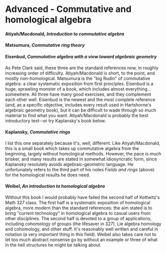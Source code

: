 # Advanced - Commutative and homological algebra

#### Atiyah/Macdonald, *Introduction to commutative algebra*

#### Matsumura, *Commutative ring theory*

#### Eisenbud, *Commutative algebra with a view toward algebraic geometry*

As Pete Clark said, these three are the standard references now, in roughly increasing order of
difficulty.  Atiyah/Macdonald is short, to the point, and mostly non-homological.  Matsumura is
the "big Rudin" of commutative algebra: a clear systematic exposition from first principles.
Eisenbud is a huge, sprawling monster of a book, which includes almost everything... somewhere.
All three have many good exercises, and they complement each other well.  Eisenbud is the
newest and the most complete reference (and, as a specific objective, includes every result
used in Hartshorne's algebraic geometry book), but it can be difficult to wade through so much
material to find what you want.  Atiyah/Macdonald is probably the best introductory text--or
try Kaplansky's book below.

#### Kaplansky, *Commutative rings*

I list this one separately because it's, well, different.  Like Atiyah/Macdonald, this is a
small book which takes up commutative algebra from the beginning, largely without homological
methods.  However, the pace is much brisker, and many results are stated in somewhat
idiosyncratic form, since Kaplansky resolutely avoids algebraic-geometric language.  He
unfortunately refers to the third part of his notes *Fields and rings* (above) for the
homological results he does need.

#### Weibel, *An introduction to homological algebra*

Without this book I would probably have failed the second half of Kottwitz's Math 327 class.
The first half is a systematic exposition of homological algebra, more modern than the standard
references: the aim stated is to bring "current technology" in homological algebra to casual
users from other disciplines.  The second half is devoted to a group of applications, including
cohomology of groups (the lifesaver in 327), Lie algebra homology and cohomology, and other
stuff.  It's reasonably well written and careful in notation (a very important thing in this
field).  Weibel also takes care not to let too much abstract nonsense go by without an example
or three of what in the hell structures he might be talking about.
